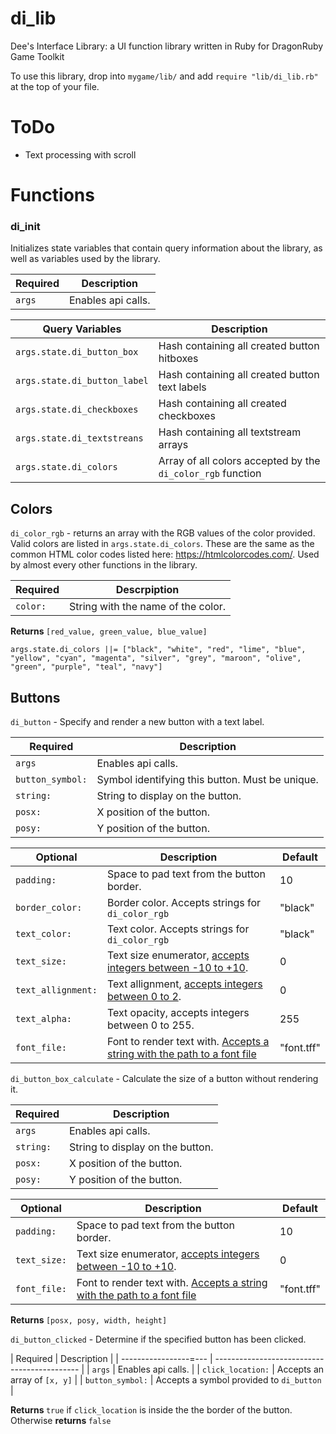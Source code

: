 # di_lib
Dee's Interface Library: a UI function library written in Ruby for DragonRuby Game Toolkit 

To use this library, drop into ```mygame/lib/``` and add ```require "lib/di_lib.rb"``` at the top of your file.

# ToDo
- Text processing with scroll

# Functions

### di_init
Initializes state variables that contain query information about the library, as well as variables used by the library.

| Required             | Description                                     |
| -------------------- | ----------------------------------------------- |
| ```args```           | Enables api calls.                              |

| Query Variables                   | Description                                                     |
| --------------------------------- | --------------------------------------------------------------- |
| ```args.state.di_button_box```    | Hash containing all created button hitboxes                     |
| ```args.state.di_button_label```  | Hash containing all created button text labels                  |
| ```args.state.di_checkboxes```    | Hash containing all created checkboxes                          |
| ```args.state.di_textstreans```   | Hash containing all textstream arrays                           |
| ```args.state.di_colors```        | Array of all colors accepted by the ```di_color_rgb``` function |

## Colors
```di_color_rgb``` - returns an array with the RGB values of the color provided. Valid colors are listed in ```args.state.di_colors```. These are the same as the common HTML color codes listed here: https://htmlcolorcodes.com/. Used by almost every other functions in the library.

| Required    | Descrpiption                       |
| ----------- | ---------------------------------- |
|```color:``` | String with the name of the color. |

<b> Returns </b> ```[red_value, green_value, blue_value]```
  
```args.state.di_colors ||= ["black", "white", "red", "lime", "blue", "yellow", "cyan", "magenta", "silver", "grey", "maroon", "olive", "green", "purple", "teal", "navy"]```

## Buttons
```di_button``` - Specify and render a new button with a text label.

| Required             | Description                                     |
| -------------------- | ----------------------------------------------- |
| ```args```           | Enables api calls.                              |
| ```button_symbol:``` | Symbol identifying this button. Must be unique. |
| ```string:```        | String to display on the button.                |
| ```posx:```          | X position of the button.                       |
| ```posy:```          | Y position of the button.                       |

| Optional               | Description                                          | Default |
| ---------------------- | ---------------------------------------------------- | ------- |
| ```padding:```         | Space to pad text from the button border.            | 10      |
| ```border_color:```    | Border color. Accepts strings for ```di_color_rgb``` | "black" |
| ```text_color:```      | Text color. Accepts strings for ```di_color_rgb```   | "black" |
| ```text_size:```       | Text size enumerator, [accepts integers between -10 to +10](https://dragonruby-docs.readthedocs.io/en/latest/02-labels/#font-size). | 0 |
| ```text_allignment:``` | Text allignment, [accepts integers between 0 to 2](https://dragonruby-docs.readthedocs.io/en/latest/02-labels/#alignment).          | 0 |
| ```text_alpha:```      | Text opacity, accepts integers between 0 to 255.     | 255     |
| ```font_file:```       | Font to render text with. [Accepts a string with the path to a font file](https://dragonruby-docs.readthedocs.io/en/latest/02-labels/#custom-font) | "font.tff" | 

```di_button_box_calculate``` - Calculate the size of a button without rendering it.

| Required             | Description                                     |
| -------------------- | ----------------------------------------------- |
| ```args```           | Enables api calls.                              |
| ```string:```        | String to display on the button.                |
| ```posx:```          | X position of the button.                       |
| ```posy:```          | Y position of the button.                       |

| Optional              | Description                                          | Default |
| --------------------- | ---------------------------------------------------- | ------- |
| ```padding:```        | Space to pad text from the button border.            | 10      |
| ```text_size:```       | Text size enumerator, [accepts integers between -10 to +10](https://dragonruby-docs.readthedocs.io/en/latest/02-labels/#font-size). | 0 |
| ```font_file:```       | Font to render text with. [Accepts a string with the path to a font file](https://dragonruby-docs.readthedocs.io/en/latest/02-labels/#custom-font) | "font.tff" | 

<b> Returns </b> ```[posx, posy, width, height]```

```di_button_clicked``` - Determine if the specified button has been clicked.

| Required              | Description                                  |
| -----------------=--- | -------------------------------------------- |
| ```args```            | Enables api calls.                           |
| ```click_location:``` | Accepts an array of ```[x, y]```             |
| ```button_symbol:```  | Accepts a symbol provided to ```di_button``` |

<b> Returns </b> ```true``` if ```click_location``` is inside the the border of the button. Otherwise <b> returns </b> ```false```
